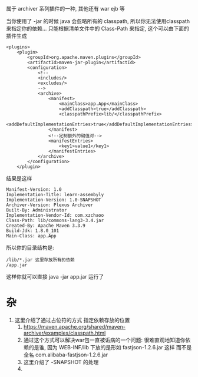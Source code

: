 属于 archiver 系列插件的一种, 其他还有 war ejb 等


当你使用了 -jar 的时候 java 会忽略所有的 classpath, 所以你无法使用classpath来指定你的依赖...
只能根据清单文件中的 Class-Path 来指定, 这个可以由下面的插件生成

```
<plugins>
	<plugin>
		<groupId>org.apache.maven.plugins</groupId>
		<artifactId>maven-jar-plugin</artifactId>
		<configuration>
			<!--
			<includes/>
			<excludes/>
			-->
			<archive>
				<manifest>
					<mainClass>app.App</mainClass>
					<addClasspath>true</addClasspath>
					<classpathPrefix>lib/</classpathPrefix>
					<addDefaultImplementationEntries>true</addDefaultImplementationEntries>
				</manifest>
				<!--定制额外的键值对-->
				<manifestEntries>
					<key1>value1</key1>
				</manifestEntries>
			</archive>
		</configuration>
	</plugin>
```

结果是这样
```
Manifest-Version: 1.0
Implementation-Title: learn-assembyly
Implementation-Version: 1.0-SNAPSHOT
Archiver-Version: Plexus Archiver
Built-By: Administrator
Implementation-Vendor-Id: com.xzchaoo
Class-Path: lib/commons-lang3-3.4.jar
Created-By: Apache Maven 3.3.9
Build-Jdk: 1.8.0_101
Main-Class: app.App
```

所以你的目录结构是:

```
/lib/*.jar 这里存放所有的依赖
/app.jar
```

这样你就可以直接 java -jar app.jar 运行了

# 杂 #
1. 这里介绍了通过占位符的方式 指定依赖存放的位置
	1. https://maven.apache.org/shared/maven-archiver/examples/classpath.html
	2. 通过这个方式可以解决war包一直被诟病的一个问题: 很难直观地知道你依赖的是谁, 因为 WEB-INF/lib 下放的是形如 fastjson-1.2.6.jar 这样 而不是全名 com.alibaba-fastjson-1.2.6.jar
	3. 这里介绍了 -SNAPSHOT 的处理
	4. 


